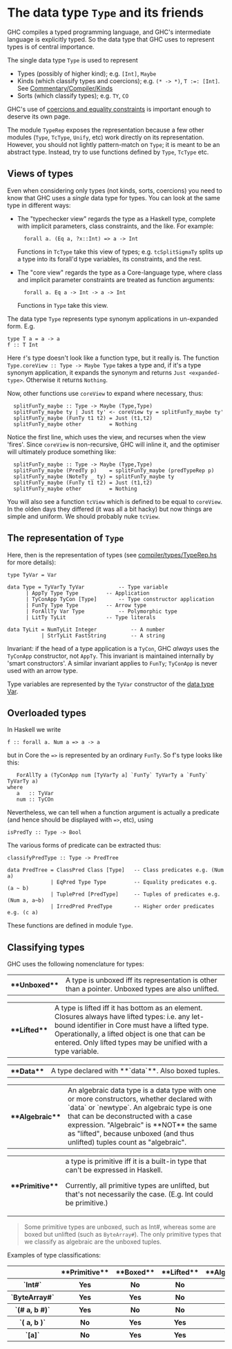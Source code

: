 # The data type `Type` and its friends


GHC compiles a typed programming language, and GHC's intermediate language is explicitly typed.  So the data type that GHC uses to represent types is of central importance.


The single data type `Type` is used to represent

- Types (possibly of higher kind); e.g. `[Int]`, `Maybe`
- Kinds (which classify types and coercions); e.g. `(* -> *)`, `T :=: [Int]`.  See [Commentary/Compiler/Kinds](commentary/compiler/kinds)
- Sorts (which classify types); e.g. `TY`, `CO`


GHC's use of [coercions and equality constraints](commentary/compiler/fc) is important enough to deserve its own page.


The module `TypeRep` exposes the representation because a few other modules (`Type`, `TcType`, `Unify`, etc) work directly on its representation.  However, you should not lightly pattern-match on `Type`; it is meant to be an abstract type.  Instead, try to use functions defined by `Type`, `TcType` etc.

## Views of types


Even when considering only types (not kinds, sorts, coercions) you need to know that GHC uses a *single* data type for types. You can look at the same type in different ways:

- The "typechecker view" regards the type as a Haskell type, complete with implicit parameters, class constraints, and the like.  For example:

  ```wiki
    forall a. (Eq a, ?x::Int) => a -> Int
  ```

  Functions in `TcType` take this view of types; e.g. `tcSplitSigmaTy` splits up a type into its forall'd type variables, its constraints, and the rest.

- The "core view" regards the type as a Core-language type, where class and implicit parameter constraints are treated as function arguments:

  ```wiki
    forall a. Eq a -> Int -> a -> Int
  ```

  Functions in `Type` take this view.


The data type `Type` represents type synonym applications in un-expanded form.  E.g.

```wiki
type T a = a -> a
f :: T Int
```


Here `f`'s type doesn't look like a function type, but it really is.  The function `Type.coreView :: Type -> Maybe Type` takes a type and, if it's a type synonym application, it expands the synonym and returns `Just <expanded-type>`.  Otherwise it returns `Nothing`.


Now, other functions use `coreView` to expand where necessary, thus:

```wiki
  splitFunTy_maybe :: Type -> Maybe (Type,Type)
  splitFunTy_maybe ty | Just ty' <- coreView ty = splitFunTy_maybe ty'
  splitFunTy_maybe (FunTy t1 t2) = Just (t1,t2)
  splitFunTy_maybe other         = Nothing
```


Notice the first line, which uses the view, and recurses when the view 'fires'.  Since `coreView` is non-recursive, GHC will inline it, and the optimiser will ultimately produce something like:

```wiki
  splitFunTy_maybe :: Type -> Maybe (Type,Type)
  splitFunTy_maybe (PredTy p)    = splitFunTy_maybe (predTypeRep p)
  splitFunTy_maybe (NoteTy _ ty) = splitFunTy_maybe ty
  splitFunTy_maybe (FunTy t1 t2) = Just (t1,t2)
  splitFunTy_maybe other         = Nothing
```


You will also see a function `tcView` which is defined to be equal to `coreView`.  In the olden days they differed (it was all a bit hacky) but now things are simple and uniform.  We should probably nuke `tcView`.

## The representation of `Type`


Here, then is the representation of types (see [compiler/types/TypeRep.hs](/trac/ghc/browser/ghc/compiler/types/TypeRep.hs) for more details):

```wiki
type TyVar = Var

data Type = TyVarTy TyVar			-- Type variable
  	  | AppTy Type Type			-- Application
  	  | TyConApp TyCon [Type]		-- Type constructor application
  	  | FunTy Type Type			-- Arrow type
  	  | ForAllTy Var Type			-- Polymorphic type
  	  | LitTy TyLit 			-- Type literals

data TyLit = NumTyLit Integer			-- A number
           | StrTyLit FastString		-- A string
```


Invariant: if the head of a type application is a `TyCon`, GHC *always* uses the `TyConApp` constructor, not `AppTy`.
This invariant is maintained internally by 'smart constructors'.
A similar invariant applies to `FunTy`; `TyConApp` is never used with an arrow type.


Type variables are represented by the `TyVar` constructor of the [data type Var](commentary/compiler/entity-types).  

## Overloaded types


In Haskell we write 

```wiki
f :: forall a. Num a => a -> a
```


but in Core the `=>` is represented by an ordinary `FunTy`. So f's type looks like this:

```wiki
   ForAllTy a (TyConApp num [TyVarTy a] `FunTy` TyVarTy a `FunTy` TyVarTy a)
where
   a   :: TyVar
   num :: TyCOn
```


Nevertheless, we can tell when a function argument is actually a predicate (and hence should be displayed with `=>`, etc), using 

```wiki
isPredTy :: Type -> Bool
```


The various forms of predicate can be extracted thus:

```wiki
classifyPredType :: Type -> PredTree

data PredTree = ClassPred Class [Type]   -- Class predicates e.g. (Num a)
              | EqPred Type Type         -- Equality predicates e.g. (a ~ b)
              | TuplePred [PredType]     -- Tuples of predicates e.g. (Num a, a~b)
              | IrredPred PredType       -- Higher order predicates e.g. (c a)
```


These functions are defined in module `Type`.
 

## Classifying types


GHC uses the following nomenclature for types:

<table><tr><th>**Unboxed**</th>
<td>A type is unboxed iff its representation is other than a pointer. Unboxed types are also unlifted.
</td></tr></table>

<table><tr><th>**Lifted**</th>
<td>A type is lifted iff it has bottom as an element. Closures always have lifted types:  i.e. any let-bound identifier in Core must have a lifted type.  Operationally, a lifted object is one that can be entered. Only lifted types may be unified with a type variable.
</td></tr></table>

<table><tr><th>**Data**</th>
<td>A type declared with **`data`**.  Also boxed tuples.
</td></tr></table>

<table><tr><th>**Algebraic**</th>
<td>An algebraic data type is a data type with one or more constructors, whether declared with `data` or `newtype`.   An algebraic type is one that can be deconstructed        with a case expression.  "Algebraic" is **NOT** the same as "lifted",  because unboxed (and thus unlifted) tuples count as "algebraic".
</td></tr></table>

<table><tr><th>**Primitive**</th>
<td>a type is primitive iff it is a built-in type that can't be expressed        in Haskell.
  
Currently, all primitive types are unlifted, but that's not necessarily the case.  (E.g. Int could be primitive.)
</td></tr></table>

>
> Some primitive types are unboxed, such as Int\#, whereas some are boxed but unlifted (such as `ByteArray#`).  The only primitive types that we classify as algebraic are the unboxed tuples.


Examples of type classifications:

<table><tr><th></th>
<th>**Primitive**</th>
<th>**Boxed**</th>
<th>**Lifted**</th>
<th>**Algebraic**</th></tr>
<tr><th>`Int#`</th>
<th> Yes             </th>
<th> No        </th>
<th> No          </th>
<th> No                
</th></tr>
<tr><th>`ByteArray#`</th>
<th> Yes             </th>
<th> Yes        </th>
<th> No          </th>
<th> No                
</th></tr>
<tr><th>`(# a, b #)`</th>
<th> Yes             </th>
<th> No        </th>
<th> No          </th>
<th> Yes        
</th></tr>
<tr><th>`(  a, b  )`</th>
<th> No             </th>
<th> Yes        </th>
<th> Yes          </th>
<th> Yes        
</th></tr>
<tr><th>`[a]`</th>
<th> No             </th>
<th> Yes        </th>
<th> Yes          </th>
<th> Yes        
</th></tr></table>